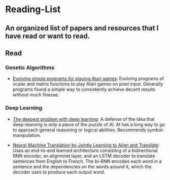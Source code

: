 # Reading-List
An organized list of papers and resources that I have read or want to read.
--------------------------------------------------------------------------------

## Read

### Genetic Algorithms
* [Evolving simple programs for playing Atari games](https://arxiv.org/abs/1806.05695):
    Evolving programs of scalar and matrix functions to play Atari games on pixel input. Generally programs found a simple way to consistently achieve decent results without much finesse. 

### Deep Learning
* [The deepest problem with deep learning](https://medium.com/@GaryMarcus/the-deepest-problem-with-deep-learning-91c5991f5695): A defense of the idea that deep-learning is only a piece of the puzzle of AI. AI has a long way to go to approach general reasoning or logical abilities. Recommends symbol-manipulation.
    
* [Neural Machine Translation by Jointly Learning to Align and Translate](https://arxiv.org/pdf/1409.0473v7.pdf): Uses an end-to-end learned architecture consisting of a bidirectional RNN encoder, an alignmnet layer, and an LSTM decoder to translate sentences from English to French. The bi-RNN encodes each word in a sentence and the dependencies on the words around it, which the decoder uses to produce each output word.

